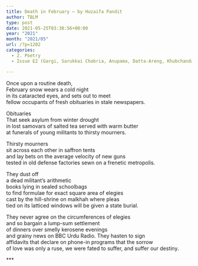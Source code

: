 ```yaml
---
title: Death in February – by Huzaifa Pandit
author: TBLM
type: post
date: 2021-05-25T03:38:56+00:00
year: "2021"
month: "2021/05"
url: /?p=1202
categories:
  - 2. Poetry
  - Issue E2 (Gargi, Sarukkai Chabria, Anupama, Datta-Areng, Khubchandani, Karim, Krishnan, Jain, Pandit)

---
```

Once upon a routine death,  
February snow wears a cold night  
in its cataracted eyes, and sets out to meet  
fellow occupants of fresh obituaries in stale newspapers.

Obituaries  
That seek asylum from winter drought  
in lost samovars of salted tea served with warm butter  
at funerals of young militants to thirsty mourners.

Thirsty mourners  
sit across each other in saffron tents  
and lay bets on the average velocity of new guns  
tested in old defense factories sewn on a frenetic metropolis.

They dust off  
a dead militant’s arithmetic  
books lying in sealed schoolbags  
to find formulae for exact square area of elegies  
cast by the hill-shrine on malkhah where pleas  
tied on its latticed windows will be given a state burial.

They never agree on the circumferences of elegies  
and so bargain a lump-sum settlement  
of dinners over smelly kerosene evenings  
and grainy news on BBC Urdu Radio. They hasten to sign  
affidavits that declare on phone-in programs that the sorrow  
of love was only a ruse, we were fated to suffer, and suffer our destiny.

\***